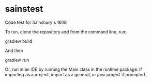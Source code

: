 # sainstest
Code test for Sainsbury's 1609

To run, clone the repository and from the command line, run:

gradlew build

And then

gradlew run

Or, run in an IDE by running the Main class in the runtime package. If importing as a project, import as a general, or java project if prompted.
